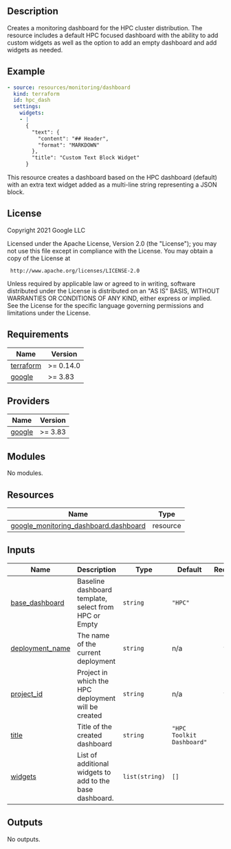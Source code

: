 ## Description

Creates a monitoring dashboard for the HPC cluster distribution. The resource
includes a default HPC focused dashboard with the ability to add custom widgets
as well as the option to add an empty dashboard and add widgets as needed.

## Example

```yaml
- source: resources/monitoring/dashboard
  kind: terraform
  id: hpc_dash
  settings:
    widgets:
    - |
      {
        "text": {
          "content": "## Header",
          "format": "MARKDOWN"
        },
        "title": "Custom Text Block Widget"
      }
```

This resource creates a dashboard based on the HPC dashboard (default) with an
extra text widget added as a multi-line string representing a JSON block.

## License

<!-- BEGINNING OF PRE-COMMIT-TERRAFORM DOCS HOOK -->
Copyright 2021 Google LLC

Licensed under the Apache License, Version 2.0 (the "License");
you may not use this file except in compliance with the License.
You may obtain a copy of the License at

     http://www.apache.org/licenses/LICENSE-2.0

Unless required by applicable law or agreed to in writing, software
distributed under the License is distributed on an "AS IS" BASIS,
WITHOUT WARRANTIES OR CONDITIONS OF ANY KIND, either express or implied.
See the License for the specific language governing permissions and
limitations under the License.

## Requirements

| Name | Version |
|------|---------|
| <a name="requirement_terraform"></a> [terraform](#requirement\_terraform) | >= 0.14.0 |
| <a name="requirement_google"></a> [google](#requirement\_google) | >= 3.83 |

## Providers

| Name | Version |
|------|---------|
| <a name="provider_google"></a> [google](#provider\_google) | >= 3.83 |

## Modules

No modules.

## Resources

| Name | Type |
|------|------|
| [google_monitoring_dashboard.dashboard](https://registry.terraform.io/providers/hashicorp/google/latest/docs/resources/monitoring_dashboard) | resource |

## Inputs

| Name | Description | Type | Default | Required |
|------|-------------|------|---------|:--------:|
| <a name="input_base_dashboard"></a> [base\_dashboard](#input\_base\_dashboard) | Baseline dashboard template, select from HPC or Empty | `string` | `"HPC"` | no |
| <a name="input_deployment_name"></a> [deployment\_name](#input\_deployment\_name) | The name of the current deployment | `string` | n/a | yes |
| <a name="input_project_id"></a> [project\_id](#input\_project\_id) | Project in which the HPC deployment will be created | `string` | n/a | yes |
| <a name="input_title"></a> [title](#input\_title) | Title of the created dashboard | `string` | `"HPC Toolkit Dashboard"` | no |
| <a name="input_widgets"></a> [widgets](#input\_widgets) | List of additional widgets to add to the base dashboard. | `list(string)` | `[]` | no |

## Outputs

No outputs.
<!-- END OF PRE-COMMIT-TERRAFORM DOCS HOOK -->
